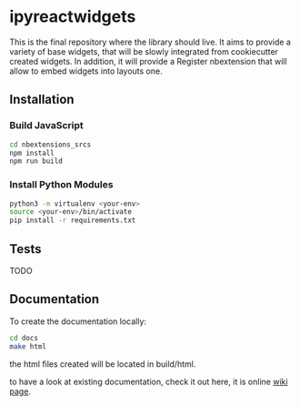 # ipyreactwidgets

This is the final repository where the library should live. It aims to provide a variety of base widgets,
that will be slowly integrated from cookiecutter created widgets. In addition, it will provide a Register
nbextension that will allow to embed widgets into layouts one.

## Installation 

### Build JavaScript

```bash
cd nbextensions_srcs
npm install
npm run build
```

### Install Python Modules
```bash
python3 -m virtualenv <your-env>
source <your-env>/bin/activate
pip install -r requirements.txt
```

## Tests

TODO

## Documentation

To create the documentation locally:
```bash
cd docs
make html
```
the html files created will be located in build/html.

to have a look at existing documentation, check it out here, it is online [wiki page](https://weatherforce-platform.gitlab.io/ipyreactwidgets/).
